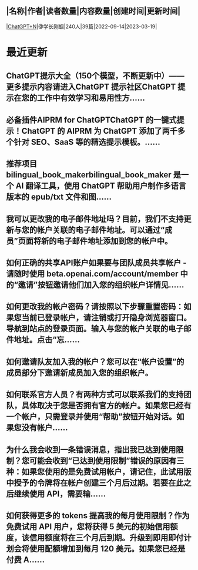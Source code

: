 |名称|作者|读者数量|内容数量|创建时间|更新时间|
---
|[ChatGPT+N](https://xiaobot.net/p/ca?refer=0b133df9-27dc-423b-8101-639049001c13)|@学长刚蝈|240人|39篇|2022-09-14|2023-03-19|

# 最近更新
## ChatGPT提示大全（150个模型，不断更新中）——更多提示内容请进入ChatGPT 提示社区ChatGPT 提示在您的工作中有效学习和易用性方......
## 必备插件AIPRM for ChatGPTChatGPT 的一键式提示！ChatGPT 的 AIPRM 为 ChatGPT 添加了两千多个针对 SEO、SaaS 等的精选提示模板。......
## 推荐项目bilingual_book_makerbilingual_book_maker 是一个 AI 翻译工具，使用 ChatGPT 帮助用户制作多语言版本的 epub/txt 文件和图......
## 我可以更改我的电子邮件地址吗？目前，我们不支持更新与您的帐户关联的电子邮件地址。可以通过“成员”页面将新的电子邮件地址添加到您的帐户中。
## 如何正确的共享API账户如果要与团队成员共享帐户 - 请随时使用 beta.openai.com/account/member 中的“邀请”按钮邀请他们加入您的组织帐户详情见......
## 如何更改我的帐户密码？请按照以下步骤重置密码：如果您当前已登录帐户，请注销或打开隐身浏览器窗口。导航到站点的登录页面。输入与您的帐户关联的电子邮件地址。点击“忘......
## 如何邀请队友加入我的帐户？您可以在“帐户设置”的成员部分下邀请新成员加入您的组织帐户。
## 如何联系官方人员？有两种方式可以联系我们的支持团队，具体取决于您是否拥有官方的帐户。如果您已经有一个帐户，只需登录并使用“帮助”按钮开始对话。如果您没有帐户......
## 为什么我会收到一条错误消息，指出我已达到使用限制？您可能会收到“已达到使用限制”错误的原因有三种：如果您使用的是免费试用帐户，请记住，此试用版中授予的令牌将在帐户创建三个月后过期。若要在此之后继续使用 API，需要输......
## 如何获得更多的 tokens 提高我的每月使用限制？作为免费试用 API 用户，您将获得 5 美元的初始信用额度，该信用额度将在三个月后到期。升级到即用即付计划会将使用配额增加到每月 120 美元。如果您已经是付费 A......

